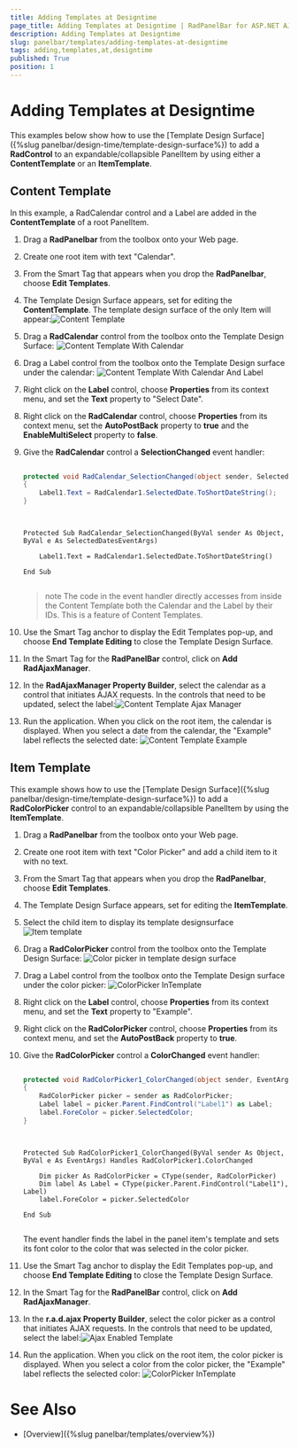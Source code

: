 ```yaml
---
title: Adding Templates at Designtime
page_title: Adding Templates at Designtime | RadPanelBar for ASP.NET AJAX Documentation
description: Adding Templates at Designtime
slug: panelbar/templates/adding-templates-at-designtime
tags: adding,templates,at,designtime
published: True
position: 1
---
```


# Adding Templates at Designtime



This examples below show how to use the [Template Design Surface]({%slug panelbar/design-time/template-design-surface%}) to add a **RadControl** to an expandable/collapsible PanelItem by using either a **ContentTemplate** or an **ItemTemplate**.

## Content Template

In this example, a RadCalendar control and a Label are added in the **ContentTemplate** of a root PanelItem.

1. Drag a **RadPanelbar** from the toolbox onto your Web page.

1. Create one root item with text "Calendar".

1. From the Smart Tag that appears when you drop the **RadPanelbar**, choose **Edit Templates**.

1. The Template Design Surface appears, set for editing the **ContentTemplate**. The template design surface of the only Item will appear:![Content Template](images/panelbar_contenttemplate.png)

1. Drag a **RadCalendar** control from the toolbox onto the Template Design Surface:
	![Content Template With Calendar](images/panelbar_contenttemplatewithcalendar.png)

1. Drag a Label control from the toolbox onto the Template Design surface under the calendar:
	![Content Template With Calendar And Label](images/panelbar_contenttemplatewithcalendarandlabel.png)

1. Right click on the **Label** control, choose **Properties** from its context menu, and set the **Text** property to "Select Date".

1. Right click on the **RadCalendar** control, choose **Properties** from its context menu, set the **AutoPostBack** property to **true** and the **EnableMultiSelect** property to **false**.

1. Give the **RadCalendar** control a **SelectionChanged** event handler:



	````C#
		
	protected void RadCalendar_SelectionChanged(object sender, SelectedDatesEventArgs e) 
	{ 
		Label1.Text = RadCalendar1.SelectedDate.ToShortDateString(); 
	}
		
	````
	````VB.NET
		
	Protected Sub RadCalendar_SelectionChanged(ByVal sender As Object, ByVal e As SelectedDatesEventArgs)

		Label1.Text = RadCalendar1.SelectedDate.ToShortDateString()

	End Sub
		
	````


	>note The code in the event handler directly accesses from inside the Content Template both the Calendar and the Label by their IDs. This is a feature of Content Templates.
	>


1. Use the Smart Tag anchor to display the Edit Templates pop-up, and choose **End Template Editing** to close the Template Design Surface.

1. In the Smart Tag for the **RadPanelBar** control, click on **Add RadAjaxManager**.

1. In the **RadAjaxManager Property Builder**, select the calendar as a control that initiates AJAX requests. In the controls that need to be updated, select the label:![Content Template Ajax Manager](images/panelbar_contenttemplateradajaxmanagerconfig.png)

1. Run the application. When you click on the root item, the calendar is displayed. When you select a date from the calendar, the "Example" label reflects the selected date:
	![Content Template Example](images/panelbar_contenttemplateexample.png)

## Item Template

This example shows how to use the [Template Design Surface]({%slug panelbar/design-time/template-design-surface%}) to add a **RadColorPicker** control to an expandable/collapsible PanelItem by using the **ItemTemplate**.

1. Drag a **RadPanelbar** from the toolbox onto your Web page.

1. Create one root item with text "Color Picker" and add a child item to it with no text.

1. From the Smart Tag that appears when you drop the **RadPanelbar**, choose **Edit Templates**.

1. The Template Design Surface appears, set for editing the **ItemTemplate**.

1. Select the child item to display its template designsurface
	![Item template](images/panelbar_itemtemplate.png)

1. Drag a **RadColorPicker** control from the toolbox onto the Template Design Surface:
	![Color picker in template design surface](images/panelbar_colorpickerintemplate.png)

1. Drag a Label control from the toolbox onto the Template Design surface under the color picker:
	![ColorPicker InTemplate](images/panelbar_templateexample2.png)

1. Right click on the **Label** control, choose **Properties** from its context menu, and set the **Text** property to "Example".

1. Right click on the **RadColorPicker** control, choose **Properties** from its context menu, and set the **AutoPostBack** property to **true**.

1. Give the **RadColorPicker** control a **ColorChanged** event handler: 

	````C#
		
	protected void RadColorPicker1_ColorChanged(object sender, EventArgs e) 
	{ 
		RadColorPicker picker = sender as RadColorPicker; 
		Label label = picker.Parent.FindControl("Label1") as Label; 
		label.ForeColor = picker.SelectedColor; 
	}
		
	````
	````VB.NET
		
	Protected Sub RadColorPicker1_ColorChanged(ByVal sender As Object, ByVal e As EventArgs) Handles RadColorPicker1.ColorChanged

		Dim picker As RadColorPicker = CType(sender, RadColorPicker)
		Dim label As Label = CType(picker.Parent.FindControl("Label1"), Label)
		label.ForeColor = picker.SelectedColor

	End Sub
		
	````

	The event handler finds the label in the panel item's template and sets its font color to the color that was selected in the color picker.

1. Use the Smart Tag anchor to display the Edit Templates pop-up, and choose **End Template Editing** to close the Template Design Surface.

1. In the Smart Tag for the **RadPanelBar** control, click on **Add RadAjaxManager**.

1. In the **r.a.d.ajax Property Builder**, select the color picker as a control that initiates AJAX requests. In the controls that need to be updated, select the label:![Ajax Enabled Template](images/panelbar_ajaxenabletemplate.png)

1. Run the application. When you click on the root item, the color picker is displayed. When you select a color from the color picker, the "Example" label reflects the selected color:
	![ColorPicker InTemplate](images/panelbar_templateexample.png)

# See Also

 * [Overview]({%slug panelbar/templates/overview%})
